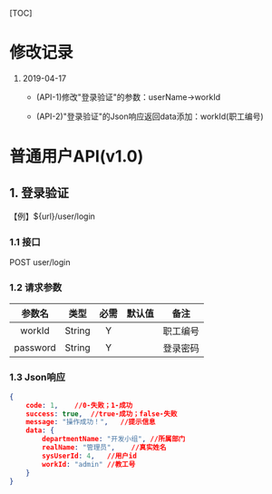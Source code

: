 [TOC]

# 修改记录

1. 2019-04-17

   - (API-1)修改"登录验证"的参数：userName->workId

   - (API-2)"登录验证"的Json响应返回data添加：workId(职工编号)

# 普通用户API(v1.0)

## 1. 登录验证

【例】${url}/user/login

### 1.1 接口
POST user/login

### 1.2 请求参数

|参数名|类型|必需|默认值|备注|
|:--:|:--:|:--:|:--:|:--:|
|workId|String|Y||职工编号|
|password|String|Y||登录密码|

### 1.3 Json响应

```json
{
    code: 1,	//0-失败；1-成功
    success: true,	//true-成功；false-失败
    message: "操作成功！",	//提示信息
    data: {
        departmentName: "开发小组",	//所属部门
        realName: "管理员",	//真实姓名
        sysUserId: 4,	//用户id
        workId: "admin"	//教工号
    }
}
```
